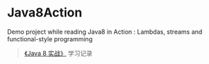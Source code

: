 # Java8Action
Demo project while reading Java8 in Action : Lambdas, streams and functional-style programming 

> [《Java 8 实战》](https://book.douban.com/subject/26772632/) 学习记录

